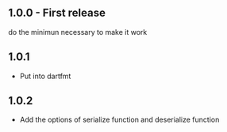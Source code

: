 ## 1.0.0 - First release

do the minimun necessary to make it work

## 1.0.1

- Put into dartfmt

## 1.0.2

- Add the options of serialize function and deserialize function